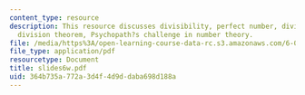```yaml
---
content_type: resource
description: This resource discusses divisibility, perfect number, divisibility facts,
  division theorem, Psychopath?s challenge in number theory.
file: /media/https%3A/open-learning-course-data-rc.s3.amazonaws.com/6-042j-mathematics-for-computer-science-fall-2005/364b735a772a3d4f4d9ddaba698d188a_slides6w.pdf
file_type: application/pdf
resourcetype: Document
title: slides6w.pdf
uid: 364b735a-772a-3d4f-4d9d-daba698d188a
---
```

